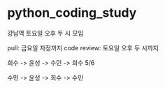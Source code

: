 # python_coding_study
강남역 토요일 오후 두 시 모임

pull: 금요일 자정까지
code review: 토요일 오후 두 시까지

희수 -> 윤성 -> 수민 -> 희수 
5/6


수민 -> 윤성 -> 희수 -> 수민


